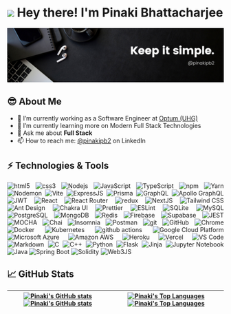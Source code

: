 <h1><img src="https://emojis.slackmojis.com/emojis/images/1531849430/4246/blob-sunglasses.gif" width="30"/> Hey there! I'm Pinaki Bhattacharjee</h1>

![pinakipb2](./pinakipb2.png)

## :sunglasses: About Me

- 🔭 I’m currently working as a Software Engineer at [Optum (UHG)](https://optum.com)
- 🌱 I’m currently learning more on Modern Full Stack Technologies
- 💬 Ask me about **Full Stack**
- 📫 How to reach me: [@pinakipb2][linkedin] on LinkedIn

## :zap: Technologies & Tools

<p align="justify">
  <img alt="html5" src="https://img.shields.io/badge/-HTML5-E34F26?style=flat-square&logo=html5&logoColor=white" />
  <img alt="css3" src="https://img.shields.io/badge/-CSS3-2449D8?style=flat-square&logo=css3&logoColor=white" />
  <img alt="Nodejs" src="https://img.shields.io/badge/-NodeJS-43853d?style=flat-square&logo=Node.js&logoColor=white" />
  <img alt="JavaScript" src="https://img.shields.io/badge/-JavaScript-EAD41C?style=flat-square&logo=javascript&logoColor=white" />
  <img alt="TypeScript" src="https://img.shields.io/badge/-TypeScript-007ACC?style=flat-square&logo=typescript&logoColor=white" />
  <img alt="npm" src="https://img.shields.io/badge/-NPM-CB3837?style=flat-square&logo=npm&logoColor=white" />
  <img alt="Yarn" src="https://img.shields.io/badge/-Yarn-%232C8EBB?style=flat-square&logo=yarn&logoColor=white" />
  <img alt="Nodemon" src="https://img.shields.io/badge/-Nodemon-76D04B?style=flat-square&logo=nodemon&logoColor=white" />
  <img alt="Vite" src="https://img.shields.io/badge/-Vite-896AF2?style=flat-square&logo=vite&logoColor=white" />
  <img alt="ExpressJS" src="https://img.shields.io/badge/-ExpressJS-7B7B7B?style=flat-square&logo=express&logoColor=white" />
  <img alt="Prisma" src="https://img.shields.io/badge/-Prisma-0C344B?style=flat-square&logo=prisma&logoColor=white" />
  <img alt="GraphQL" src="https://img.shields.io/badge/-GraphQL-E10098?style=flat-square&logo=graphql&logoColor=white" />
  <img alt="Apollo GraphQL" src="https://img.shields.io/badge/-Apollo_GraphQL-311C87?style=flat-square&logo=apollo-graphql&logoColor=white" />
  <img alt="JWT" src="https://img.shields.io/badge/-JWT-D63AFF?style=flat-square&logo=json-web-tokens&logoColor=white" />
  <img alt="React" src="https://img.shields.io/badge/-React-05c1e3?style=flat-square&logo=react&logoColor=white" />
  <img alt="React Router" src="https://img.shields.io/badge/-React_Router-F54250?style=flat-square&logo=react-router&logoColor=white" />
  <img alt="redux" src="https://img.shields.io/badge/-Redux-764ABC?style=flat-square&logo=redux&logoColor=white" />
  <img alt="NextJS" src="https://img.shields.io/badge/-NEXT-black?style=flat-square&logo=next.js&logoColor=white" />
  <img alt="Tailwind CSS" src="https://img.shields.io/badge/-Tailwind_CSS-35B3EB?style=flat-square&logo=tailwind-css&logoColor=white" />
  <img alt="Ant Design" src="https://img.shields.io/badge/-Ant_Design-0F78FF?style=flat-square&logo=ant-design&logoColor=white" />
  <img alt="Chakra UI" src="https://img.shields.io/badge/-Chakra_UI-28B5AA?style=flat-square&logo=chakraui&logoColor=white" />
  <img alt="Prettier" src="https://img.shields.io/badge/-Prettier-1A2B34?style=flat-square&logo=prettier&logoColor=white" />
  <img alt="ESLint" src="https://img.shields.io/badge/-ESLint-4D29C1?style=flat-square&logo=eslint&logoColor=white" />
  <img alt="SQLite" src="https://img.shields.io/badge/-SQLite-0681CD?style=flat-square&logo=sqlite&logoColor=white" />
  <img alt="MySQL" src="https://img.shields.io/badge/-MySQL-4479A1?style=flat-square&logo=mysql&logoColor=white" />
  <img alt="PostgreSQL" src="https://img.shields.io/badge/-PostgreSQL-2F6792?style=flat-square&logo=postgresql&logoColor=white" />
  <img alt="MongoDB" src="https://img.shields.io/badge/-MongoDB-13aa52?style=flat-square&logo=mongodb&logoColor=white" />
  <img alt="Redis" src="https://img.shields.io/badge/-Redis-C6302B?style=flat-square&logo=redis&logoColor=white" />
  <img alt="Firebase" src="https://img.shields.io/badge/-Firebase-FFA50E?style=flat-square&logo=firebase&logoColor=white" />
  <img alt="Supabase" src="https://img.shields.io/badge/-Supabase-269664?style=flat-square&logo=supabase&logoColor=white" />
  <img alt="JEST" src="https://img.shields.io/badge/-JEST-99425B?style=flat-square&logo=jest&logoColor=white" />
  <img alt="MOCHA" src="https://img.shields.io/badge/-MOCHA-876244?style=flat-square&logo=mocha&logoColor=white" />
  <img alt="Chai" src="https://img.shields.io/badge/-Chai-94161F?style=flat-square&logo=chai&logoColor=white" />
  <img alt="Insomnia" src="https://img.shields.io/badge/-Insomnia-5849BE?style=flat-square&logo=insomnia&logoColor=white" />
  <img alt="Postman" src="https://img.shields.io/badge/-Postman-F06632?style=flat-square&logo=postman&logoColor=white" />
  <img alt="git" src="https://img.shields.io/badge/-Git-F05032?style=flat-square&logo=git&logoColor=white" />
  <img alt="GitHub" src="https://img.shields.io/badge/-GitHub-black?style=flat-square&logo=github&logoColor=white" />
  <img alt="Chrome" src="https://img.shields.io/badge/-Chrome-E94A3E?style=flat-square&logo=google-chrome&logoColor=white" />
  <img alt="Docker" src="https://img.shields.io/badge/-Docker-228EE1?style=flat-square&logo=docker&logoColor=white" />
  <img alt="Kubernetes" src="https://img.shields.io/badge/-Kubernetes-2E6CE6?style=flat-square&logo=kubernetes&logoColor=white" />
  <img alt="github actions" src="https://img.shields.io/badge/-Github_Actions-2088FF?style=flat-square&logo=github-actions&logoColor=white" />
  <img alt="Google Cloud Platform" src="https://img.shields.io/badge/-Google_Cloud_Platform-1a73e8?style=flat-square&logo=google-cloud&logoColor=white" />
  <img alt="Microsoft Azure" src="https://img.shields.io/badge/-Microsoft_Azure-232F7E?style=flat-square&logo=microsoft-azure&logoColor=white" />
  <img alt="Amazon AWS" src="https://img.shields.io/badge/-Amazon_AWS-244361?style=flat-square&logo=amazon-aws&logoColor=white" />
  <img alt="Heroku" src="https://img.shields.io/badge/-Heroku-430098?style=flat-square&logo=heroku&logoColor=white" />
  <img alt="Vercel" src="https://img.shields.io/badge/-Vercel-black?style=flat-square&logo=vercel&logoColor=white" />
  <img alt="VS Code" src="https://img.shields.io/badge/-VS_Code-278ED4?style=flat-square&logo=visual-studio-code&logoColor=white" />
  <img alt="Markdown" src="https://img.shields.io/badge/-Markdown-black?style=flat-square&logo=markdown&logoColor=white" />
  <img alt="C" src="https://img.shields.io/badge/-C-004482?style=flat-square&logo=c&logoColor=white" />
  <img alt="C++" src="https://img.shields.io/badge/-C++-00589C?style=flat-square&logo=cplusplus&logoColor=white" />
  <img alt="Python" src="https://img.shields.io/badge/-Python-3777A9?style=flat-square&logo=python&logoColor=white" />
  <img alt="Flask" src="https://img.shields.io/badge/-Flask-black?style=flat-square&logo=flask&logoColor=white" />
  <img alt="Jinja" src="https://img.shields.io/badge/-Jinja-B51010?style=flat-square&logo=jinja&logoColor=white" />
  <img alt="Jupyter Notebook" src="https://img.shields.io/badge/-Jupyter_Notebook-EA8B1C?style=flat-square&logo=jupyter&logoColor=white" />
  <img alt="Java" src="https://img.shields.io/badge/-Java-EC2025?style=flat-square&logo=openjdk&logoColor=white" />
  <img alt="Spring Boot" src="https://img.shields.io/badge/-Spring_Boot-6DB23F?style=flat-square&logo=springboot&logoColor=white" />
  <img alt="Solidity" src="https://img.shields.io/badge/-Solidity-black?style=flat-square&logo=solidity&logoColor=white" />
  <img alt="Web3JS" src="https://img.shields.io/badge/-Web3JS-EA8B1C?style=flat-square&logo=web3.js&logoColor=white" />
</p>

## :chart_with_upwards_trend: GitHub Stats

| [![Pinaki's GitHub stats](https://github-readme-stats.vercel.app/api?username=pinakipb2&show_icons=true&rank_icon=github&show=reviews&theme=dark#gh-dark-mode-only)](https://github.com/pinakipb2#gh-dark-mode-only) [![Pinaki's GitHub stats](https://github-readme-stats.vercel.app/api?username=pinakipb2&show_icons=true&rank_icon=github&show=reviews#gh-light-mode-only)](https://github.com/pinakipb2#gh-light-mode-only) | [![Pinaki's Top Languages](https://github-readme-stats.vercel.app/api/top-langs/?username=pinakipb2&layout=compact&hide=html,tex,less,scss,inno+setup,php&theme=dark&langs_count=10#gh-dark-mode-only)](https://github.com/pinakipb2#gh-dark-mode-only) [![Pinaki's Top Languages](https://github-readme-stats.vercel.app/api/top-langs/?username=pinakipb2&layout=compact&hide=html,tex,less,scss,inno+setup,php&langs_count=10#gh-light-mode-only)](https://github.com/pinakipb2#gh-light-mode-only) |
| :------------------------------------------------------------------------------------------------------------------------------------------------------------------------------------------------------------------------------------------------------------------------------------------------------------------------------------------------------------------------------------------------------------------------------: | :----------------------------------------------------------------------------------------------------------------------------------------------------------------------------------------------------------------------------------------------------------------------------------------------------------------------------------------------------------------------------------------------------------------------------------------------------------------------------------------------------: |

[facebook]: https://www.facebook.com/pinakipb2
[twitter]: https://twitter.com/pinakipb2
[linkedin]: https://www.linkedin.com/in/pinakipb2
[instagram]: https://www.instagram.com/pinakipb2
